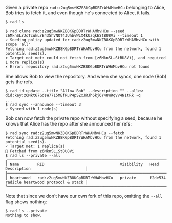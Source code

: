 Given a private repo `rad:z2ug5mwNKZB8KGpBDRTrWHAMbvHCu` belonging to Alice,
Bob tries to fetch it, and even though he's connected to Alice, it fails.

``` ~bob
$ rad ls
```
``` ~bob (fail)
$ rad clone rad:z2ug5mwNKZB8KGpBDRTrWHAMbvHCu --seed z6MknSLrJoTcukLrE435hVNQT4JUhbvWLX4kUzqkEStBU8Vi --timeout 1
✓ Seeding policy updated for rad:z2ug5mwNKZB8KGpBDRTrWHAMbvHCu with scope 'all'
Fetching rad:z2ug5mwNKZB8KGpBDRTrWHAMbvHCu from the network, found 1 potential seed(s).
✗ Target not met: could not fetch from [z6MknSL…StBU8Vi], and required 1 more replica(s)
✗ Error: repository rad:z2ug5mwNKZB8KGpBDRTrWHAMbvHCu not found
```

She allows Bob to view the repository. And when she syncs, one node (Bob) gets
the refs.

``` ~alice
$ rad id update --title "Allow Bob" --description "" --allow did:key:z6Mkt67GdsW7715MEfRuP4pSZxJRJh6kj6Y48WRqVv4N1tRk -q
...
$ rad sync --announce --timeout 3
✓ Synced with 1 node(s)
```

Bob can now fetch the private repo without specifying a seed, because he knows
that Alice has the repo after she announced her refs:

``` ~bob
$ rad sync rad:z2ug5mwNKZB8KGpBDRTrWHAMbvHCu --fetch
Fetching rad:z2ug5mwNKZB8KGpBDRTrWHAMbvHCu from the network, found 1 potential seed(s).
✓ Target met: 1 replica(s)
🌱 Fetched from z6MknSL…StBU8Vi
$ rad ls --private --all
╭───────────────────────────────────────────────────────────────────────────────────────────────────────────╮
│ Name        RID                                 Visibility   Head      Description                        │
├───────────────────────────────────────────────────────────────────────────────────────────────────────────┤
│ heartwood   rad:z2ug5mwNKZB8KGpBDRTrWHAMbvHCu   private      f2de534   radicle heartwood protocol & stack │
╰───────────────────────────────────────────────────────────────────────────────────────────────────────────╯
```

Note that since we don't have our own fork of this repo, omitting the `--all` flag shows nothing:

``` ~bob
$ rad ls --private
Nothing to show.
```
